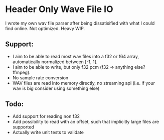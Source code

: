 # Header Only Wave File IO 
I wrote my own wav file parser after being dissatisified with what I could find online. Not optimized. Heavy WIP.

## Support:
- I aim to be able to read most wav files into a f32 or f64 array, automatically normalized between [-1, 1].
- I aim to be able to write, but only f32 pcm (f32 => anything else? ffmpeg).
- No sample rate conversion
- WAV files are read into memory directly, no streaming api (i.e. if your wav is big consider using something else)


## Todo:
- Add support for reading non f32
- Add possibility to read with an offset, such that implicitly large files are supported
- Actually write unit tests to validate
